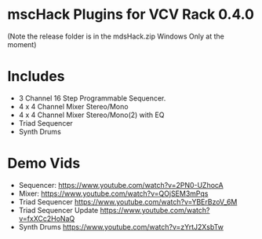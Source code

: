 # mscHack Plugins for VCV Rack 0.4.0

(Note the release folder is in the mdsHack.zip Windows Only at the moment)

# Includes

- 3 Channel 16 Step Programmable Sequencer.
- 4 x 4 Channel Mixer Stereo/Mono
- 4 x 4 Channel Mixer Stereo/Mono(2) with EQ
- Triad Sequencer
- Synth Drums

# Demo Vids
- Sequencer: https://www.youtube.com/watch?v=2PN0-UZhocA
- Mixer: https://www.youtube.com/watch?v=QOjSEM3mPqs
- Triad Sequencer https://www.youtube.com/watch?v=YBErBzoV_6M
- Triad Sequencer Update https://www.youtube.com/watch?v=fxXCc2HoNaQ
- Synth Drums https://www.youtube.com/watch?v=zYrtJ2XsbTw


